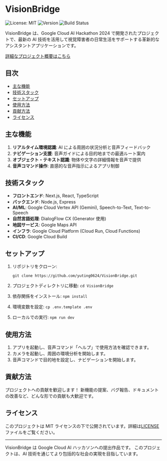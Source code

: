 # VisionBridge

![License: MIT](https://img.shields.io/badge/License-MIT-yellow.svg)
![Version](https://img.shields.io/badge/version-1.0.0-blue)
![Build Status](https://img.shields.io/badge/build-passing-brightgreen)

VisionBridge は、Google Cloud AI Hackathon 2024 で開発されたプロジェクトで、最新の AI 技術を活用して視覚障害者の日常生活をサポートする革新的なアシスタントアプリケーションです。

[詳細なプロジェクト概要はこちら](projectOverview.md)

## 目次

- [主な機能](#主な機能)
- [技術スタック](#技術スタック)
- [セットアップ](#セットアップ)
- [使用方法](#使用方法)
- [貢献方法](#貢献方法)
- [ライセンス](#ライセンス)

## 主な機能

1. **リアルタイム環境認識**: AI による周囲の状況分析と音声フィードバック
2. **ナビゲーション支援**: 音声ガイドによる目的地までの最適ルート案内
3. **オブジェクト・テキスト認識**: 物体や文字の詳細情報を音声で提供
4. **音声コマンド操作**: 直感的な音声指示によるアプリ制御

## 技術スタック

- **フロントエンド**: Next.js, React, TypeScript
- **バックエンド**: Node.js, Express
- **AI/ML**: Google Cloud Vertex API (Gemini), Speech-to-Text, Text-to-Speech
- **自然言語処理**: DialogFlow CX (Generator 使用)
- **地図サービス**: Google Maps API
- **インフラ**: Google Cloud Platform (Cloud Run, Cloud Functions)
- **CI/CD**: Google Cloud Build

## セットアップ

1. リポジトリをクローン:

   `git clone https://github.com/yuting0624/VisionBridge.git`

2. プロジェクトディレクトリに移動:
   `cd VisionBridge`

3. 依存関係をインストール:
   `npm install`

4. 環境変数を設定:
   `cp .env.template .env`

5. ローカルでの実行:
   `npm run dev`

## 使用方法

1. アプリを起動し、音声コマンド「ヘルプ」で使用方法を確認できます。
2. カメラを起動し、周囲の環境分析を開始します。
3. 音声コマンドで目的地を設定し、ナビゲーションを開始します。

## 貢献方法

プロジェクトへの貢献を歓迎します！
新機能の提案、バグ報告、ドキュメントの改善など、どんな形での貢献も大歓迎です。

## ライセンス

このプロジェクトは MIT ライセンスの下で公開されています。詳細は[LICENSE](LICENSE)ファイルをご覧ください。

---

VisionBridge は Google Cloud AI ハッカソンへの提出作品です。
このプロジェクトは、AI 技術を通じてより包括的な社会の実現を目指しています。
